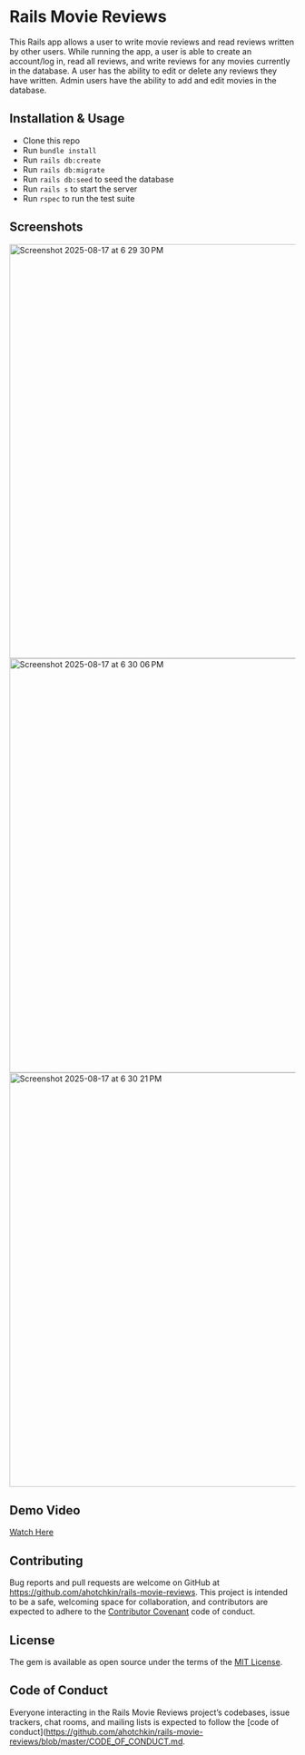# Rails Movie Reviews

This Rails app allows a user to write movie reviews and read reviews written by other users. While running the app, a user is able to create an account/log in, read all reviews, and write reviews for any movies currently in the database. A user has the ability to edit or delete any reviews they have written. Admin users have the ability to add and edit movies in the database.

## Installation & Usage

- Clone this repo
- Run `bundle install`
- Run `rails db:create`
- Run `rails db:migrate`
- Run `rails db:seed` to seed the database
- Run `rails s` to start the server
- Run `rspec` to run the test suite

## Screenshots

<img width="1293" height="730" alt="Screenshot 2025-08-17 at 6 29 30 PM" src="https://github.com/user-attachments/assets/5de049bc-f197-4082-b72e-7f056dab5213" />
<img width="1293" height="730" alt="Screenshot 2025-08-17 at 6 30 06 PM" src="https://github.com/user-attachments/assets/790eec6a-f0bf-43d6-a621-ce53df67bb55" />
<img width="1293" height="730" alt="Screenshot 2025-08-17 at 6 30 21 PM" src="https://github.com/user-attachments/assets/6d55613d-301c-40ca-a543-44cd158d8916" />


## Demo Video

[Watch Here](https://youtu.be/MDrBtXIstB0?si=XLoEGIUZGMkInZPC)

## Contributing

Bug reports and pull requests are welcome on GitHub at https://github.com/ahotchkin/rails-movie-reviews. This project is intended to be a safe, welcoming space for collaboration, and contributors are expected to adhere to the [Contributor Covenant](http://contributor-covenant.org) code of conduct.

## License

The gem is available as open source under the terms of the [MIT License](https://opensource.org/licenses/MIT).

## Code of Conduct

Everyone interacting in the Rails Movie Reviews project’s codebases, issue trackers, chat rooms, and mailing lists is expected to follow the [code of conduct](https://github.com/ahotchkin/rails-movie-reviews/blob/master/CODE_OF_CONDUCT.md.
